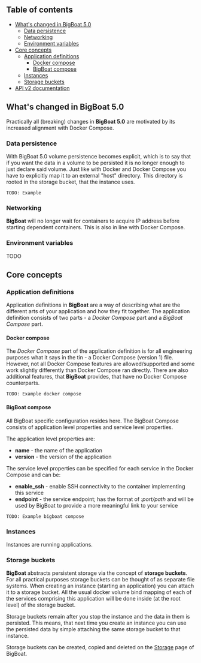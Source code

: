 ## Table of contents
  - [What's changed in BigBoat 5.0](#whats-changed-in-bigboat-50)
    - [Data persistence](#data-persistence)
    - [Networking](#networking)
    - [Environment variables](#environment-variables)
  - [Core concepts](#core-concepts)
    - [Application definitions](#application-definitions)
      - [Docker compose](#docker-compose)
      - [BigBoat compose](#bigboat-compose)
    - [Instances](#instances)
    - [Storage buckets](#storage-buckets)
  - [<a href="/docs/api/v2" target="_blank">API v2 documentation</a>](#api)

## What's changed in BigBoat 5.0
Practically all (breaking) changes in **BigBoat 5.0** are motivated by its increased alignment with Docker Compose.
### Data persistence
With BigBoat 5.0 volume persistence becomes explicit, which is to say that if you want the data in a volume to be persisted it is no longer enough to just declare said volume. Just like with Docker and Docker Compose you have to explicitly map it to an external "host" directory. This directory is rooted in the storage bucket, that the instance uses.
```
TODO: Example
```
### Networking
**BigBoat** will no longer wait for containers to acquire IP address before starting dependent containers. This is also in line with Docker Compose.

### Environment variables
TODO

## Core concepts

### Application definitions
Application definitions in **BigBoat** are a way of describing what are the different arts of your application and how they fit together. The application definition consists of two parts - a *Docker Compose* part and a *BigBoat Compose* part.

#### Docker compose
The *Docker Compose* part of the application definition is for all engineering purposes what it says in the tin - a Docker Compose (version 1) file. However, not all Docker Compose features are allowed/supported and some work slightly differently than Docker Compose ran directly. There are also additional features, that **BigBoat** provides, that have no Docker Compose counterparts.

```
TODO: Example docker compose
```

#### BigBoat compose
All BigBoat specific configuration resides here. The BigBoat Compose consists of application level properties and service level properties.

The application level properties are:

  - **name** - the name of the application
  - **version** - the version of the application

The service level properties can be specified for each service in the Docker Compose and can be:

  - **enable_ssh** - enable SSH connectivity to the container implementing this service
  - **endpoint** - the service endpoint; has the format of *:port/path* and will be used by BigBoat to provide a more meaningful link to your service

```
TODO: Example bigboat compose
```

### Instances
Instances are running applications.

### Storage buckets
**BigBoat** abstracts persistent storage via the concept of **storage buckets**. For all practical purposes storage buckets can be thought of as separate file systems. When creating an instance (starting an application) you can attach it to a storage bucket. All the usual docker volume bind mapping of each of the services comprising this application will be done inside (at the root level) of the storage bucket.

Storage buckets remain after you stop the instance and the data in them is persisted. This means, that next time you create an instance you can use the persisted data by simple attaching the same storage bucket to that instance.

Storage buckets can be created, copied and deleted on the [Storage](/storage) page of BigBoat.
